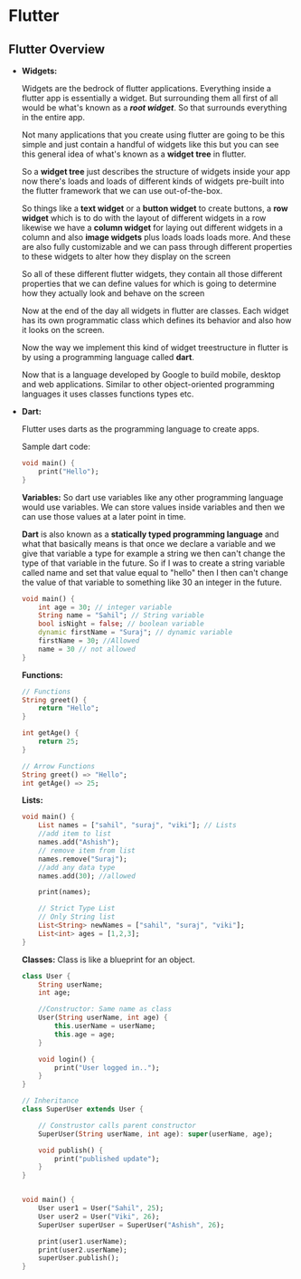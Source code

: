 # Flutter

## Flutter Overview

* __Widgets:__ 
    
    Widgets are the bedrock of flutter applications. Everything inside a flutter app is essentially a widget. But surrounding them all first of all would be what's known as a ___root widget___. So that surrounds everything in the entire app.
    
    Not many applications that you create using flutter are going to be this simple and just contain a handful of widgets like this but you can see this general idea of what's known as a __widget tree__ in flutter. 
    
    So a __widget tree__ just describes the structure of widgets inside your app now there's loads and loads of different kinds of widgets pre-built into the flutter framework that we can use out-of-the-box.
    
    So things like a __text widget__ or a __button widget__ to create buttons, a __row widget__ which is to do with the layout of different widgets in a row likewise we have a __column widget__ for laying out different widgets in a column and also __image widgets__ plus loads loads loads more. And these are also fully customizable and we can pass through different properties to these widgets to alter how they display on the screen

    So all of these different flutter widgets, they contain all those different properties that we can define values for which is going to determine how they actually look and behave on the screen 
    
    Now at the end of the day all widgets in flutter are classes. Each widget has its own programmatic class which defines its behavior and also how it looks on the screen.
    
    Now the way we implement this kind of widget treestructure in flutter is by using a programming language called __dart__. 
    
    Now that is a language developed by Google to build mobile, desktop and web applications. Similar to other object-oriented programming languages it uses classes functions types etc.

* __Dart:__

    Flutter uses darts as the programming language to create apps.
    
    Sample dart code:
    ```dart
    void main() {
        print("Hello");
    }
    ```
    __Variables:__ So dart use variables like any other programming language would use variables. We can store values inside variables and then we can use those values at a later point in time.
    
    __Dart__ is also known as a __statically typed programming language__ and what that basically means is that once we declare a variable and we give that variable a type for example a string we then can't change the type of that variable in the future. So if I was to create a string variable called name and set that value equal to "hello" then I then can't change the value of that variable to something like 30 an integer in the future.

    ```dart
    void main() {
        int age = 30; // integer variable
        String name = "Sahil"; // String variable
        bool isNight = false; // boolean variable
        dynamic firstName = "Suraj"; // dynamic variable
        firstName = 30; //Allowed
        name = 30 // not allowed
    }
    ```

    __Functions:__ 

    ```dart
    // Functions
    String greet() {
        return "Hello";
    }

    int getAge() {
        return 25;
    }

    // Arrow Functions
    String greet() => "Hello";
    int getAge() => 25;
    ```

    __Lists:__

    ```dart
    void main() {
        List names = ["sahil", "suraj", "viki"]; // Lists
        //add item to list
        names.add("Ashish");
        // remove item from list
        names.remove("Suraj");
        //add any data type 
        names.add(30); //allowed

        print(names);

        // Strict Type List
        // Only String list
        List<String> newNames = ["sahil", "suraj", "viki"];
        List<int> ages = [1,2,3];
    }
    ```

    __Classes:__ Class is like a blueprint for an object. 

    ```dart
    class User {
        String userName;
        int age;

        //Constructor: Same name as class
        User(String userName, int age) {
            this.userName = userName;
            this.age = age;
        }

        void login() {
            print("User logged in..");
        }
    }

    // Inheritance
    class SuperUser extends User {

        // Construstor calls parent constructor
        SuperUser(String userName, int age): super(userName, age);

        void publish() {
            print("published update");
        }
    }


    void main() {
        User user1 = User("Sahil", 25);
        User user2 = User("Viki", 26);
        SuperUser superUser = SuperUser("Ashish", 26);

        print(user1.userName);
        print(user2.userName);
        superUser.publish();
    }
    ```